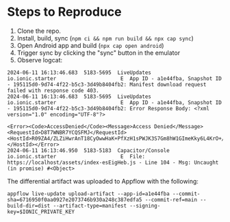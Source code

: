 # Steps to Reproduce

1. Clone the repo.
2. Install, build, sync (`npm ci && npm run build && npx cap sync`)
3. Open Android app and build (`npx cap open android`)
4. Trigger sync by clicking the "sync" button in the emulator
5. Observe logcat:
```
2024-06-11 16:13:46.683  5183-5695  LiveUpdates             io.ionic.starter                     E  App ID - a1e44fba, Snapshot ID - 195115d0-9d74-4f22-b5c3-3d49b8404fb2: Manifest download request failed with response code 403.
2024-06-11 16:13:46.683  5183-5695  LiveUpdates             io.ionic.starter                     E  App ID - a1e44fba, Snapshot ID - 195115d0-9d74-4f22-b5c3-3d49b8404fb2: Error Response Body: <?xml version="1.0" encoding="UTF-8"?>
                                                                                                    <Error><Code>AccessDenied</Code><Message>Access Denied</Message><RequestId>D8T7WNBR7YCQSFMJ</RequestId><HostId>R09ZA4/ZLZiHwrAnT18CyOwwHaK+PfXzH1sPWJK3S7Gm8hW1GImeKky6L4KrO+/POm+QoSQ032g=</HostId></Error>
2024-06-11 16:13:46.950  5183-5183  Capacitor/Console       io.ionic.starter                     E  File: https://localhost/assets/index-esEigHeb.js - Line 104 - Msg: Uncaught (in promise) #<Object>
```

The differential artifact was uploaded to Appflow with the following:
```
appflow live-update upload-artifact --app-id=a1e44fba --commit-sha=6716950f0aa0927e2073746b930a248c387edfa5 --commit-ref=main --build-dir=dist --artifact-type=manifest --signing-key=$IONIC_PRIVATE_KEY
```